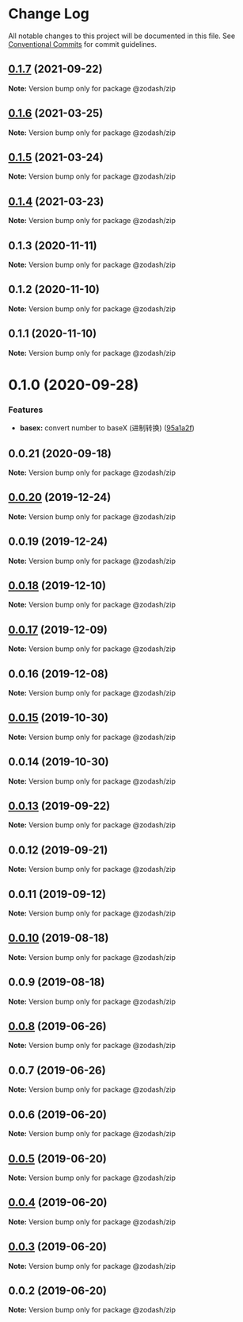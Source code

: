 # Change Log

All notable changes to this project will be documented in this file.
See [Conventional Commits](https://conventionalcommits.org) for commit guidelines.

## [0.1.7](https://github.com/zcorky/zodash/compare/@zodash/zip@0.1.6...@zodash/zip@0.1.7) (2021-09-22)

**Note:** Version bump only for package @zodash/zip





## [0.1.6](https://github.com/zcorky/zodash/compare/@zodash/zip@0.1.5...@zodash/zip@0.1.6) (2021-03-25)

**Note:** Version bump only for package @zodash/zip





## [0.1.5](https://github.com/zcorky/zodash/compare/@zodash/zip@0.1.4...@zodash/zip@0.1.5) (2021-03-24)

**Note:** Version bump only for package @zodash/zip





## [0.1.4](https://github.com/zcorky/zodash/compare/@zodash/zip@0.1.3...@zodash/zip@0.1.4) (2021-03-23)

**Note:** Version bump only for package @zodash/zip





## 0.1.3 (2020-11-11)

**Note:** Version bump only for package @zodash/zip





## 0.1.2 (2020-11-10)

**Note:** Version bump only for package @zodash/zip





## 0.1.1 (2020-11-10)

**Note:** Version bump only for package @zodash/zip





# 0.1.0 (2020-09-28)


### Features

* **basex:** convert number to baseX (进制转换) ([95a1a2f](https://github.com/zcorky/zodash/commit/95a1a2f361d73de5caa3b8e297c1643e97e40983))





## 0.0.21 (2020-09-18)

**Note:** Version bump only for package @zodash/zip





## [0.0.20](https://github.com/zcorky/zodash/compare/@zodash/zip@0.0.19...@zodash/zip@0.0.20) (2019-12-24)

**Note:** Version bump only for package @zodash/zip





## 0.0.19 (2019-12-24)

**Note:** Version bump only for package @zodash/zip





## [0.0.18](https://github.com/zcorky/zodash/compare/@zodash/zip@0.0.17...@zodash/zip@0.0.18) (2019-12-10)

**Note:** Version bump only for package @zodash/zip





## [0.0.17](https://github.com/zcorky/zodash/compare/@zodash/zip@0.0.16...@zodash/zip@0.0.17) (2019-12-09)

**Note:** Version bump only for package @zodash/zip





## 0.0.16 (2019-12-08)

**Note:** Version bump only for package @zodash/zip





## [0.0.15](https://github.com/zcorky/zodash/compare/@zodash/zip@0.0.14...@zodash/zip@0.0.15) (2019-10-30)

**Note:** Version bump only for package @zodash/zip





## 0.0.14 (2019-10-30)

**Note:** Version bump only for package @zodash/zip





## [0.0.13](https://github.com/zcorky/zodash/compare/@zodash/zip@0.0.12...@zodash/zip@0.0.13) (2019-09-22)

**Note:** Version bump only for package @zodash/zip





## 0.0.12 (2019-09-21)

**Note:** Version bump only for package @zodash/zip





## 0.0.11 (2019-09-12)

**Note:** Version bump only for package @zodash/zip





## [0.0.10](https://github.com/zcorky/zodash/compare/@zodash/zip@0.0.9...@zodash/zip@0.0.10) (2019-08-18)

**Note:** Version bump only for package @zodash/zip





## 0.0.9 (2019-08-18)

**Note:** Version bump only for package @zodash/zip





## [0.0.8](https://github.com/zcorky/zodash/compare/@zodash/zip@0.0.7...@zodash/zip@0.0.8) (2019-06-26)

**Note:** Version bump only for package @zodash/zip





## 0.0.7 (2019-06-26)

**Note:** Version bump only for package @zodash/zip





## 0.0.6 (2019-06-20)

**Note:** Version bump only for package @zodash/zip





## [0.0.5](https://github.com/zcorky/zodash/compare/@zodash/zip@0.0.4...@zodash/zip@0.0.5) (2019-06-20)

**Note:** Version bump only for package @zodash/zip





## [0.0.4](https://github.com/zcorky/zodash/compare/@zodash/zip@0.0.3...@zodash/zip@0.0.4) (2019-06-20)

**Note:** Version bump only for package @zodash/zip





## [0.0.3](https://github.com/zcorky/zodash/compare/@zodash/zip@0.0.2...@zodash/zip@0.0.3) (2019-06-20)

**Note:** Version bump only for package @zodash/zip





## 0.0.2 (2019-06-20)

**Note:** Version bump only for package @zodash/zip

